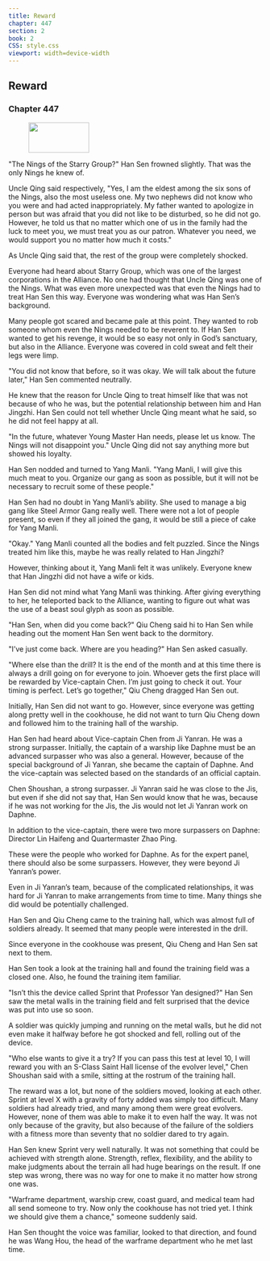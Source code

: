 ```yaml
---
title: Reward
chapter: 447
section: 2
book: 2
CSS: style.css
viewport: width=device-width
---
```


## Reward

### Chapter 447

<figure>
	<img src="../Images/gem.gif" alt="" id="gem" width="120" height="60" />
</figure>

"The Nings of the Starry Group?" Han Sen frowned slightly. That was the only Nings he knew of.

Uncle Qing said respectively, "Yes, I am the eldest among the six sons of the Nings, also the most useless one. My two nephews did not know who you were and had acted inappropriately. My father wanted to apologize in person but was afraid that you did not like to be disturbed, so he did not go. However, he told us that no matter which one of us in the family had the luck to meet you, we must treat you as our patron. Whatever you need, we would support you no matter how much it costs."

As Uncle Qing said that, the rest of the group were completely shocked.

Everyone had heard about Starry Group, which was one of the largest corporations in the Alliance. No one had thought that Uncle Qing was one of the Nings. What was even more unexpected was that even the Nings had to treat Han Sen this way. Everyone was wondering what was Han Sen’s background.

Many people got scared and became pale at this point. They wanted to rob someone whom even the Nings needed to be reverent to. If Han Sen wanted to get his revenge, it would be so easy not only in God’s sanctuary, but also in the Alliance. Everyone was covered in cold sweat and felt their legs were limp.

"You did not know that before, so it was okay. We will talk about the future later," Han Sen commented neutrally.

He knew that the reason for Uncle Qing to treat himself like that was not because of who he was, but the potential relationship between him and Han Jingzhi. Han Sen could not tell whether Uncle Qing meant what he said, so he did not feel happy at all.

"In the future, whatever Young Master Han needs, please let us know. The Nings will not disappoint you." Uncle Qing did not say anything more but showed his loyalty.

Han Sen nodded and turned to Yang Manli. "Yang Manli, I will give this much meat to you. Organize our gang as soon as possible, but it will not be necessary to recruit some of these people."

Han Sen had no doubt in Yang Manli’s ability. She used to manage a big gang like Steel Armor Gang really well. There were not a lot of people present, so even if they all joined the gang, it would be still a piece of cake for Yang Manli.

"Okay." Yang Manli counted all the bodies and felt puzzled. Since the Nings treated him like this, maybe he was really related to Han Jingzhi?

However, thinking about it, Yang Manli felt it was unlikely. Everyone knew that Han Jingzhi did not have a wife or kids.

Han Sen did not mind what Yang Manli was thinking. After giving everything to her, he teleported back to the Alliance, wanting to figure out what was the use of a beast soul glyph as soon as possible.

"Han Sen, when did you come back?" Qiu Cheng said hi to Han Sen while heading out the moment Han Sen went back to the dormitory.

"I’ve just come back. Where are you heading?" Han Sen asked casually.

"Where else than the drill? It is the end of the month and at this time there is always a drill going on for everyone to join. Whoever gets the first place will be rewarded by Vice-captain Chen. I’m just going to check it out. Your timing is perfect. Let’s go together," Qiu Cheng dragged Han Sen out.

Initially, Han Sen did not want to go. However, since everyone was getting along pretty well in the cookhouse, he did not want to turn Qiu Cheng down and followed him to the training hall of the warship.

Han Sen had heard about Vice-captain Chen from Ji Yanran. He was a strong surpasser. Initially, the captain of a warship like Daphne must be an advanced surpasser who was also a general. However, because of the special background of Ji Yanran, she became the captain of Daphne. And the vice-captain was selected based on the standards of an official captain.

Chen Shoushan, a strong surpasser. Ji Yanran said he was close to the Jis, but even if she did not say that, Han Sen would know that he was, because if he was not working for the Jis, the Jis would not let Ji Yanran work on Daphne.

In addition to the vice-captain, there were two more surpassers on Daphne: Director Lin Haifeng and Quartermaster Zhao Ping.

These were the people who worked for Daphne. As for the expert panel, there should also be some surpassers. However, they were beyond Ji Yanran’s power.

Even in Ji Yanran’s team, because of the complicated relationships, it was hard for Ji Yanran to make arrangements from time to time. Many things she did would be potentially challenged.

Han Sen and Qiu Cheng came to the training hall, which was almost full of soldiers already. It seemed that many people were interested in the drill.

Since everyone in the cookhouse was present, Qiu Cheng and Han Sen sat next to them.

Han Sen took a look at the training hall and found the training field was a closed one. Also, he found the training item familiar.

"Isn’t this the device called Sprint that Professor Yan designed?" Han Sen saw the metal walls in the training field and felt surprised that the device was put into use so soon.

A soldier was quickly jumping and running on the metal walls, but he did not even make it halfway before he got shocked and fell, rolling out of the device.

"Who else wants to give it a try? If you can pass this test at level 10, I will reward you with an S-Class Saint Hall license of the evolver level," Chen Shoushan said with a smile, sitting at the rostrum of the training hall.

The reward was a lot, but none of the soldiers moved, looking at each other. Sprint at level X with a gravity of forty added was simply too difficult. Many soldiers had already tried, and many among them were great evolvers. However, none of them was able to make it to even half the way. It was not only because of the gravity, but also because of the failure of the soldiers with a fitness more than seventy that no soldier dared to try again.

Han Sen knew Sprint very well naturally. It was not something that could be achieved with strength alone. Strength, reflex, flexibility, and the ability to make judgments about the terrain all had huge bearings on the result. If one step was wrong, there was no way for one to make it no matter how strong one was.

"Warframe department, warship crew, coast guard, and medical team had all send someone to try. Now only the cookhouse has not tried yet. I think we should give them a chance," someone suddenly said.

Han Sen thought the voice was familiar, looked to that direction, and found he was Wang Hou, the head of the warframe department who he met last time.